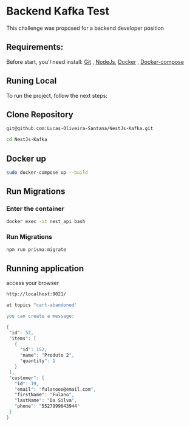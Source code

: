 <h1> Backend Kafka Test </h1>
This challenge was proposed for a backend developer position

## Requirements:

Before start, you'l need install: [Git](https://git-scm.com/book/en/v2/Getting-Started-Installing-Git) , [NodeJs](https://nodejs.org/en/download/), [Docker](https://docs.docker.com/engine/install/) , [Docker-compose](https://docs.docker.com/compose/install/)


## Runing Local
To run the project, follow the next steps:

## Clone Repository
```bash
git@github.com:Lucas-Oliveira-Santana/NestJs-Kafka.git

cd NestJs-Kafka
```



 ## Docker up
  ```bash
  sudo docker-compose up --build
  ```

 ## Run Migrations

 ### Enter the container
   ```bash
  docker exec -it nest_api bash
  ```

 ### Run Migrations
   ```bash
  npm run prisma:migrate
  ```

## Running application
access your browser
```bash
http://localhost:9021/
```

 ```bash
at topics "cart-abandoned'

you can create a message:

{
  "id": 52,
  "items": [
    {
      "id": 152,
      "name": "Produto 2",
      "quantity": 1
    }
  ],
  "customer": {
    "id": 19,
    "email": "fulanooo@email.com",
    "firstName": "Fulano",
    "lastName": "Da Silva",
    "phone": "5527999643944"
  }
}
```
